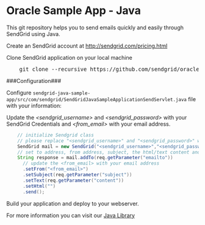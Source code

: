Oracle Sample App - Java
======================

This git repository helps you to send emails quickly and easily through SendGrid using Java.

Create an SendGrid account at http://sendgrid.com/pricing.html

Clone SendGrid application on your local machine
<pre>
    git clone --recursive https://github.com/sendgrid/oracle-java-sample-app
</pre>

###Configuration###

Configure `sendgrid-java-sample-app/src/com/sendgrid/SendGridJavaSampleApplicationSendServlet.java` file with your information:

Update the *&lt;sendgrid_username&gt;* and *&lt;sendgrid_password&gt;* with your SendGrid Credentials and *&lt;from_email&gt;* with your email address.
```java
	// initialize Sendgrid class
	// please replace "<sendgrid_username>" and "<sendgrid_password>" with your SendGrid credentials
	SendGrid mail = new SendGrid("<sendgrid_username>","<sendgrid_password>");
	// set to address, from address, subject, the html/text content and send the email
	String response = mail.addTo(req.getParameter("emailto"))
	  // update the <from_email> with your email address
	  .setFrom("<from_email>")
	  .setSubject(req.getParameter("subject"))
	  .setText(req.getParameter("content"))
	  .setHtml("")
	  .send();
```

Build your application and deploy to your webserver.

For more information you can visit our [Java Library](https://github.com/sendgrid/sendgrid-java)